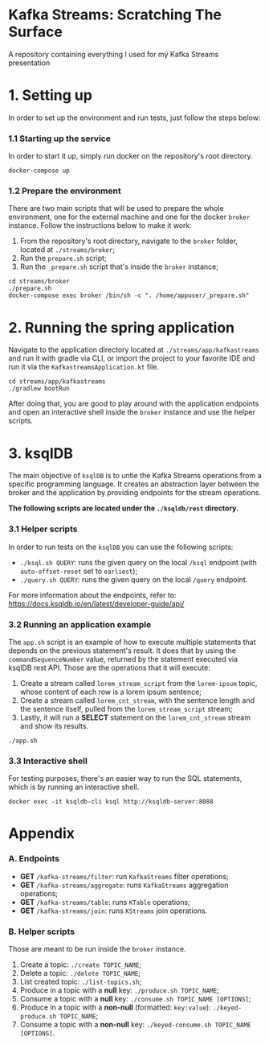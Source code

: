 # Kafka Streams: Scratching The Surface 
A repository containing everything I used for my Kafka Streams presentation

# 1. Setting up
In order to set up the environment and run tests, just follow the steps below:
### 1.1 Starting up the service
In order to start it up, simply run docker on the repository's root directory.
```
docker-compose up
```
### 1.2 Prepare the environment
There are two main scripts that will be used to prepare the whole environment, one for the external machine and one for the docker `broker` instance. Follow the instructions below to make it work:
1. From the repository's root directory, navigate to the `broker` folder, located at `./streams/broker`;
2. Run the `prepare.sh` script;
3. Run the `_prepare.sh` script that's inside the `broker` instance;
```
cd streams/broker
./prepare.sh
docker-compose exec broker /bin/sh -c ". /home/appuser/_prepare.sh"
```

# 2. Running the spring application
Navigate to the application directory located at `./streams/app/kafkastreams` and run it with gradle via CLI, or import the project to your favorite IDE and run it via the `KafkastreamsApplication.kt` file.
```
cd streams/app/kafkastreams
./gradlew bootRun
```

After doing that, you are good to play around with the application endpoints and open an interactive shell inside the `broker` instance and use the helper scripts.

# 3. ksqlDB
The main objective of `ksqlDB` is to untie the Kafka Streams operations from a specific programming language. It creates an abstraction layer between the broker and the application by providing endpoints for the stream operations.

**The following scripts are located under the `./ksqldb/rest` directory.**

### 3.1 Helper scripts
In order to run tests on the `ksqlDB` you can use the following scripts:
- `./ksql.sh QUERY`: runs the given query on the local `/ksql` endpoint (with `auto-offset-reset` set to `earliest`);
- `./query.sh QUERY`: runs the given query on the local `/query` endpoint.

For more information about the endpoints, refer to: https://docs.ksqldb.io/en/latest/developer-guide/api/

### 3.2 Running an application example
The `app.sh` script is an example of how to execute multiple statements that depends on the previous statement's result. It does that by using the `commandSequenceNumber` value, returned by the statement executed via ksqlDB rest API.
Those are the operations that it will execute:
1. Create a stream called `lorem_stream_script` from the `lorem-ipsum` topic, whose content of each row is a lorem ipsum sentence;
2. Create a stream called `lorem_cnt_stream`, with the sentence length and the sentence itself, pulled from the `lorem_stream_script` stream;
3. Lastly, it will run a **SELECT** statement on the `lorem_cnt_stream` stream and show its results.
```
./app.sh
```

### 3.3 Interactive shell
For testing purposes, there's an easier way to run the SQL statements, which is by running an interactive shell.
```
docker exec -it ksqldb-cli ksql http://ksqldb-server:8088
```

# Appendix
### A. Endpoints
- **GET** `/kafka-streams/filter`: run `KafkaStreams` filter operations;
- **GET** `/kafka-streams/aggregate`: runs `KafkaStreams` aggregation operations;
- **GET** `/kafka-streams/table`: runs `KTable` operations;
- **GET** `/kafka-streams/join`: runs `KStreams` join operations.

### B. Helper scripts
Those are meant to be run inside the `broker` instance.
1. Create a topic: `./create TOPIC_NAME`;
2. Delete a topic: `./delete TOPIC_NAME`;
3. List created topic: `./list-topics.sh`;
4. Produce in a topic with a **null** key: `./produce.sh TOPIC_NAME`;
5. Consume a topic with a **null** key: `./consume.sh TOPIC_NAME [OPTIONS]`;
6. Produce in a topic with a **non-null** (formatted: `key:value`): `./keyed-produce.sh TOPIC_NAME`;
7. Consume a topic with a **non-null** key: `./keyed-consume.sh TOPIC_NAME [OPTIONS]`.
